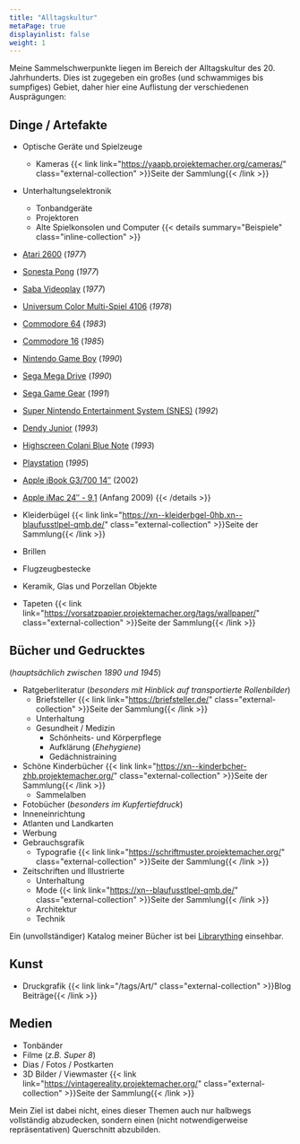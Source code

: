 ```yaml
---
title: "Alltagskultur"
metaPage: true
displayinlist: false
weight: 1
---
```


Meine Sammelschwerpunkte liegen im Bereich der Alltagskultur des 20. Jahrhunderts. Dies ist zugegeben ein großes (und schwammiges bis sumpfiges) Gebiet, daher hier eine Auflistung der verschiedenen Ausprägungen:

## Dinge / Artefakte
* Optische Geräte und Spielzeuge
  * Kameras {{< link link="https://yaapb.projektemacher.org/cameras/" class="external-collection" >}}Seite der Sammlung{{< /link >}}
* Unterhaltungselektronik
  * Tonbandgeräte
  * Projektoren
  * Alte Spielkonsolen und Computer {{< details summary="Beispiele" class="inline-collection" >}}
* [Atari 2600](https://de.wikipedia.org/wiki/Atari_2600) (*1977*)
* [Sonesta Pong](https://consollection.de/de/model/pong) (*1977*)
* [Saba Videoplay](http://www.8bit-homecomputermuseum.at/computer/saba_videoplay.html) (*1977*)
* [Universum Color Multi-Spiel 4106](https://retroconsoles.fandom.com/wiki/Universum_TV_Multispiel#Universum_Color_Multispiel_4106) (*1978*)
* [Commodore 64](https://de.wikipedia.org/wiki/Commodore_64) (*1983*)
* [Commodore 16](https://de.wikipedia.org/wiki/Commodore_16) (*1985*)
* [Nintendo Game Boy](https://de.wikipedia.org/wiki/Game_Boy) (*1990*)
* [Sega Mega Drive](https://de.wikipedia.org/wiki/Sega_Mega_Drive) (*1990*)
* [Sega Game Gear](https://de.wikipedia.org/wiki/Sega_Game_Gear) (*1991*)
* [Super Nintendo Entertainment System (SNES)](https://de.wikipedia.org/wiki/Super_Nintendo_Entertainment_System) (*1992*)
* [Dendy Junior](https://de.wikipedia.org/wiki/Dendy_(Spielkonsole)) (*1993*)
* [Highscreen Colani Blue Note](https://macdat.net/laptops/highscreen/bluenote.html) (*1993*)
* [Playstation](https://de.wikipedia.org/wiki/PlayStation) (*1995*)
* [Apple iBook G3/700 14″](https://de.wikipedia.org/wiki/IBook#iBook_Dual_USB) (2002)
* [Apple iMac 24″ - 9,1](https://de.wikipedia.org/wiki/IMac#Anfang_2009) (Anfang 2009)
{{< /details >}}

* Kleiderbügel {{< link link="https://xn--kleiderbgel-0hb.xn--blaufusstlpel-qmb.de/" class="external-collection" >}}Seite der Sammlung{{< /link >}}
* Brillen
* Flugzeugbestecke
* Keramik, Glas und Porzellan Objekte
* Tapeten {{< link link="https://vorsatzpapier.projektemacher.org/tags/wallpaper/" class="external-collection" >}}Seite der Sammlung{{< /link >}}

## Bücher und Gedrucktes
(*hauptsächlich zwischen 1890 und 1945*)
* Ratgeberliteratur (*besonders mit Hinblick auf transportierte Rollenbilder*)
  * Briefsteller {{< link link="https://briefsteller.de/" class="external-collection" >}}Seite der Sammlung{{< /link >}}
  * Unterhaltung
  * Gesundheit / Medizin
    * Schönheits- und Körperpflege
    * Aufklärung (*Ehehygiene*)
    * Gedächnistraining
* Schöne Kinderbücher {{< link link="https://xn--kinderbcher-zhb.projektemacher.org/" class="external-collection" >}}Seite der Sammlung{{< /link >}}
  * Sammelalben
* Fotobücher (*besonders im Kupfertiefdruck*)
* Inneneinrichtung
* Atlanten und Landkarten
* Werbung
* Gebrauchsgrafik
  * Typografie {{< link link="https://schriftmuster.projektemacher.org/" class="external-collection" >}}Seite der Sammlung{{< /link >}}
* Zeitschriften und Illustrierte
  * Unterhaltung
  * Mode {{< link link="https://xn--blaufusstlpel-qmb.de/" class="external-collection" >}}Seite der Sammlung{{< /link >}}
  * Architektur
  * Technik

Ein (unvollständiger) Katalog meiner Bücher ist bei [Librarything](https://www.librarything.com/profile/cmahnke) einsehbar.

## Kunst
* Druckgrafik {{< link link="/tags/Art/" class="external-collection" >}}Blog Beiträge{{< /link >}}

## Medien
* Tonbänder
* Filme (*z.B. Super 8*)
* Dias / Fotos / Postkarten
* 3D Bilder / Viewmaster {{< link link="https://vintagereality.projektemacher.org/" class="external-collection" >}}Seite der Sammlung{{< /link >}}

Mein Ziel ist dabei nicht, eines dieser Themen auch nur halbwegs vollständig abzudecken, sondern einen (nicht notwendigerweise repräsentativen) Querschnitt abzubilden.
